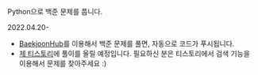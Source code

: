 Python으로 백준 문제를 풉니다.


2022.04.20-

- [BaekjoonHub](https://github.com/BaekjoonHub/BaekjoonHub)를 이용해서 백준 문제를 풀면, 자동으로 코드가 푸시됩니다.
- [제 티스토리](https://dalseoin.tistory.com/)에 풀이를 올릴 예정입니다. 필요하신 분은 티스토리에서 검색 기능을 이용해서 문제를 찾아주세요 :) 
